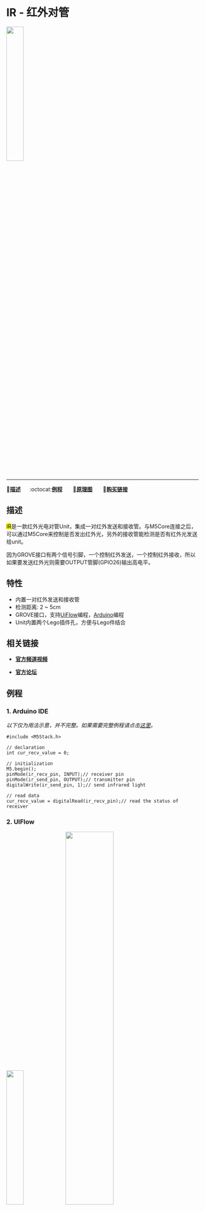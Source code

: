 # IR - 红外对管

<img src="assets/img/product_pics/unit/M5GO_Unit_ir.png" width="30%" height="30%">

***

:memo:**[描述](#描述)**&nbsp;&nbsp;&nbsp;&nbsp;&nbsp;&nbsp;:octocat:**[例程](#例程)**&nbsp;&nbsp;&nbsp;&nbsp;&nbsp;&nbsp; :electric_plug:**[原理图](#原理图)** &nbsp;&nbsp;&nbsp;&nbsp;&nbsp;&nbsp;🛒**[购买链接](https://item.taobao.com/item.htm?spm=a1z10.5-c.w4002-1172588093.49.6dd575f4jqLzgO&id=578200569184)**

## 描述

<mark>IR</mark>是一款红外光电对管Unit，集成一对红外发送和接收管。与M5Core连接之后，可以通过M5Core来控制是否发出红外光，另外的接收管能检测是否有红外光发送给unit。

因为GROVE接口有两个信号引脚，一个控制红外发送，一个控制红外接收，所以如果要发送红外光则需要OUTPUT管脚(GPIO26)输出高电平。

## 特性

-  内置一对红外发送和接收管
-  检测距离: 2 ~ 5cm
-  GROVE接口，支持[UiFlow](http://flow.m5stack.com)编程，[Arduino](http://www.arduino.cc)编程
-  Unit内置两个Lego插件孔，方便与Lego件结合

## 相关链接

- **[官方频道视频](https://i.youku.com/i/UNjE1ODA2MzE0OA==?spm=a2hzp.8253869.0.0)**

- **[官方论坛](http://forum.m5stack.com/)**

## 例程

### 1. Arduino IDE

*以下仅为用法示意，并不完整。如果需要完整例程请点击[这里](https://github.com/m5stack/M5-ProductExampleCodes/tree/master/Unit/IR/Arduino)。*

```arduino
#include <M5Stack.h>

// declaration
int cur_recv_value = 0;

// initialization
M5.begin();
pinMode(ir_recv_pin, INPUT);// receiver pin
pinMode(ir_send_pin, OUTPUT);// transmitter pin
digitalWrite(ir_send_pin, 1);// send infrared light

// read data
cur_recv_value = digitalRead(ir_recv_pin);// read the status of receiver
```

### 2. UIFlow

<img src="assets/img/product_pics/unit/unit_example/IR/example_unit_ir_01.png"  width="30%" height="30%"> <img src="assets/img/product_pics/unit/unit_example/IR/example_unit_ir_02.png"  width="50%" height="50%">

具体例程请点击[这里](https://github.com/m5stack/M5-ProductExampleCodes/tree/master/Unit/IR/UIFlow)。

## 原理图

<img src="assets/img/product_pics/unit/ir_sch.JPG">

### 管脚映射

<table>
 <tr><td>M5Core(GROVE接口B)</td><td>GPIO36</td><td>GPIO26</td><td>5V</td><td>GND</td></tr>
 <tr><td>红外对管Unit</td><td>红外接收器引脚</td><td>红外发送器引脚</td><td>5V</td><td>GND</td></tr>
</table>